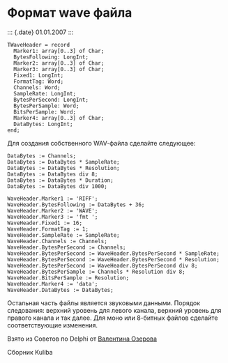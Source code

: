 Формат wave файла
=================

::: {.date}
01.01.2007
:::

    TWaveHeader = record
      Marker1: array[0..3] of Char;
      BytesFollowing: LongInt;
      Marker2: array[0..3] of Char;
      Marker3: array[0..3] of Char;
      Fixed1: LongInt;
      FormatTag: Word;
      Channels: Word;
      SampleRate: LongInt;
      BytesPerSecond: LongInt;
      BytesPerSample: Word;
      BitsPerSample: Word;
      Marker4: array[0..3] of Char;
      DataBytes: LongInt;
    end;

Для создания собственного WAV-файла сделайте следующее:

    DataBytes := Channels;
    DataBytes := DataBytes * SampleRate;
    DataBytes := DataBytes * Resolution;
    DataBytes := DataBytes div 8;
    DataBytes := DataBytes * Duration;
    DataBytes := DataBytes div 1000;
     
    WaveHeader.Marker1 := 'RIFF';
    WaveHeader.BytesFollowing := DataBytes + 36;
    WaveHeader.Marker2 := 'WAVE';
    WaveHeader.Marker3 := 'fmt ';
    WaveHeader.Fixed1 := 16;
    WaveHeader.FormatTag := 1;
    WaveHeader.SampleRate := SampleRate;
    WaveHeader.Channels := Channels;
    WaveHeader.BytesPerSecond := Channels;
    WaveHeader.BytesPerSecond := WaveHeader.BytesPerSecond * SampleRate;
    WaveHeader.BytesPerSecond := WaveHeader.BytesPerSecond * Resolution;
    WaveHeader.BytesPerSecond := WaveHeader.BytesPerSecond div 8;
    WaveHeader.BytesPerSample := Channels * Resolution div 8;
    WaveHeader.BitsPerSample := Resolution;
    WaveHeader.Marker4 := 'data';
    WaveHeader.DataBytes := DataBytes;

Остальная часть файлы является звуковыми данными. Порядок следования:
верхний уровень для левого канала, верхний уровень для правого канала и
так далее. Для моно или 8-битных файлов сделайте соответствующие
изменения.

Взято из Советов по Delphi от [Валентина
Озерова](mailto:mailto:webmaster@webinspector.com)

Сборник Kuliba
